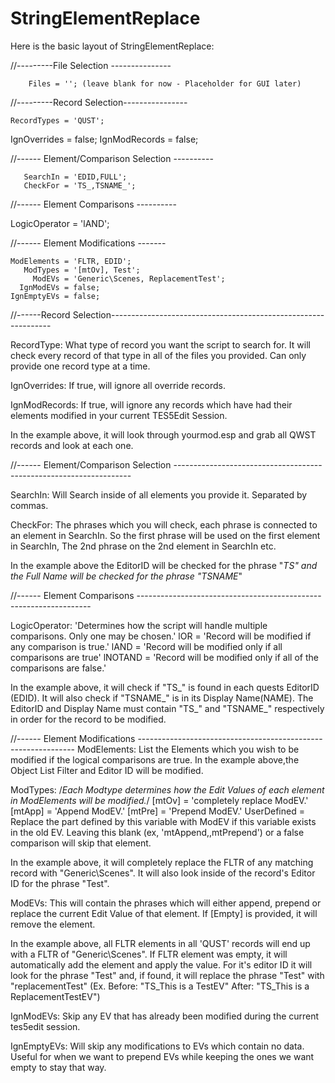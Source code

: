# StringElementReplace


Here is the basic layout of StringElementReplace:

//---------File Selection ---------------

	    Files = ''; (leave blank for now - Placeholder for GUI later)

//---------Record Selection----------------

    RecordTypes = 'QUST';
   IgnOverrides = false;
  IgnModRecords = false;     

//------ Element/Comparison Selection ----------

       SearchIn = 'EDID,FULL';
       CheckFor = 'TS_,TSNAME_';
//------ Element Comparisons ----------

  LogicOperator = 'lAND';

//------ Element Modifications -------

    ModElements = 'FLTR, EDID';
       ModTypes = '[mtOv], Test';	
         ModEVs = 'Generic\Scenes, ReplacementTest'; 
      IgnModEVs = false;
    IgnEmptyEVs = false;




//------Record Selection---------------------------------------------------------------

RecordType: 
What type of record you want the script to search for.  It will check every record of that type in all of 
the files you provided.  Can only provide one record type at a time.

IgnOverrides: 
If true, will ignore all override records.

IgnModRecords: 
If true, will ignore any records which have had their elements modified in your current TES5Edit Session.

In the example above, it will look through yourmod.esp and grab all QWST records and look at each one.


//------ Element/Comparison Selection -------------------------------------------------------------------

SearchIn: 
Will Search inside of all elements you provide it. Separated by commas.


CheckFor: 
The phrases which you will check, each phrase is connected to an element in SearchIn.  So the first phrase will be used on the first element in SearchIn,  The 2nd phrase on the 2nd element in SearchIn etc.


In the example above the EditorID will be checked for the phrase "_TS" and the Full Name will be checked for the phrase "TSNAME_"

//------ Element Comparisons ------------------------------------------------------------------

LogicOperator: 
'Determines how the script will handle multiple comparisons.  Only one may be chosen.'
    lOR = 'Record will be modified if any comparison is true.'
    lAND = 'Record will be modified only if all comparisons are true'
    lNOTAND = 'Record will be modified only if all of the comparisons are false.'


In the example above, it will check if "TS_" is found in each quests EditorID (EDID). It will also check 
if "TSNAME_" is in its Display Name(NAME).  The EditorID and Display Name must contain "TS_" and "TSNAME_" 
respectively in order for the record to be modified.

//------ Element Modifications --------------------------------------------------------------
ModElements: 
List the Elements which you wish to be modified if the logical comparisons are true.  In the example 
above,the Object List Filter and Editor ID will be modified.


ModTypes: 
/*Each Modtype determines how the Edit Values of each element in ModElements will be modified.*/
    [mtOv] = 'completely replace ModEV.'
    [mtApp] = 'Append ModEV.'
    [mtPre] = 'Prepend ModEV.'
    UserDefined =   Replace the part defined by this variable with ModEV if this variable exists 
                    in the old EV. Leaving this blank (ex, 'mtAppend,,mtPrepend') or a false comparison 
                    will skip that element.
                    

In the example above,  it will completely replace the FLTR of any matching record with  "Generic\Scenes".  It will also look inside of the record's Editor ID for the phrase "Test".

ModEVs: 
This will contain the phrases which will either append, prepend or replace the current Edit Value of that 
element.  If [Empty] is provided, it will remove the element.

In the example above, all FLTR elements in all 'QUST' records will end up with a FLTR of "Generic\Scenes".  If FLTR element was empty, it will automatically add the element and apply the value.
For it's editor ID it will look for the phrase "Test" and, if found, it will replace the phrase "Test" with "replacementTest"
(Ex.  Before:  "TS_This is a TestEV"  After: "TS_This is a ReplacementTestEV")

IgnModEVs: 
Skip any EV that has already been modified during the current tes5edit session.

IgnEmptyEVs: 
Will skip any modifications to EVs which contain no data.  Useful for when we want to prepend EVs while 
keeping the ones we want empty to stay that way.
